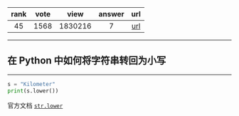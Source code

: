 
| rank | vote | view | answer | url |
|:-:|:-:|:-:|:-:|:-:|
|45|1568|1830216|7| [url](http://stackoverflow.com/questions/6797984/how-to-convert-string-to-lowercase-in-python) |
***

## 在 Python 中如何将字符串转回为小写

***

```Python
s = "Kilometer"
print(s.lower())
```

官方文档 [`str.lower`](https://docs.python.org/3.4/library/stdtypes.html?highlight=str.lower#str.lower)